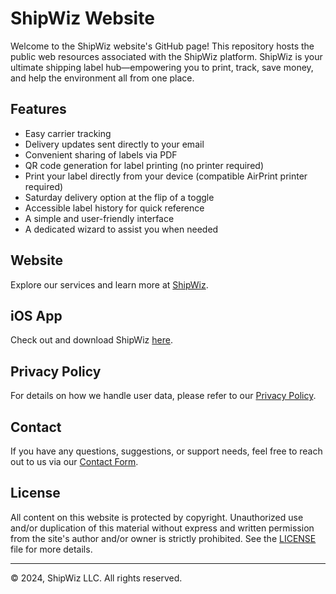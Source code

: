 # ShipWiz Website

Welcome to the ShipWiz website's GitHub page! This repository hosts the public web resources associated with the ShipWiz platform. ShipWiz is your ultimate shipping label hub—empowering you to print, track, save money, and help the environment all from one place.

## Features
- Easy carrier tracking
- Delivery updates sent directly to your email
- Convenient sharing of labels via PDF
- QR code generation for label printing (no printer required)
- Print your label directly from your device (compatible AirPrint printer required)
- Saturday delivery option at the flip of a toggle
- Accessible label history for quick reference
- A simple and user-friendly interface
- A dedicated wizard to assist you when needed

## Website
Explore our services and learn more at [ShipWiz](https://www.shipwiz.app).

## iOS App
Check out and download ShipWiz [here](https://apps.apple.com/app/6737173498).

## Privacy Policy
For details on how we handle user data, please refer to our [Privacy Policy](https://www.shipwiz.app/privacy-policy).

## Contact
If you have any questions, suggestions, or support needs, feel free to reach out to us via our [Contact Form](https://www.shipwiz.app/#contact-us).

## License
All content on this website is protected by copyright. Unauthorized use and/or duplication of this material without express and written permission from the site's author and/or owner is strictly prohibited. See the [LICENSE](LICENSE) file for more details.

---

© 2024, ShipWiz LLC. All rights reserved.
